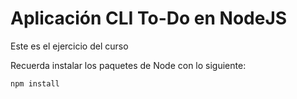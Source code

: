 # Aplicación CLI To-Do en NodeJS

Este es el ejercicio del curso

Recuerda instalar los paquetes de Node con lo siguiente:

```
npm install
```